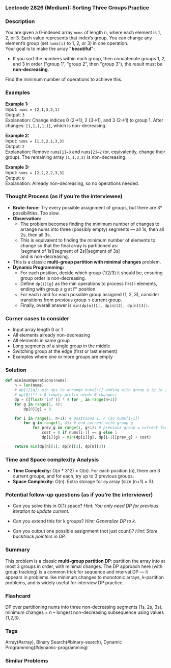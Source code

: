 ### Leetcode 2826 (Medium): Sorting Three Groups [Practice](https://leetcode.com/problems/sorting-three-groups/)

### Description  
You are given a 0-indexed array `nums` of length n, where each element is 1, 2, or 3. Each value represents that index’s group. You can change any element’s group (set `nums[i]` to 1, 2, or 3) in one operation.  
Your goal is to make the array **"beautiful"**:  
- If you sort the numbers within each group, then concatenate groups 1, 2, and 3 in order ("group 1", "group 2", then "group 3"), the result must be **non-decreasing**.

Find the minimum number of operations to achieve this.

### Examples  

**Example 1:**  
Input: `nums = [2,1,3,2,1]`  
Output: `3`  
Explanation: Change indices 0 (2→1), 2 (3→1), and 3 (2→1) to group 1. After changes: `[1,1,1,1,1]`, which is non-decreasing.

**Example 2:**  
Input: `nums = [1,3,2,1,3,3]`  
Output: `2`  
Explanation: Remove `nums[1]=3` and `nums[2]=2` (or, equivalently, change their group). The remaining array `[1,1,3,3]` is non-decreasing.

**Example 3:**  
Input: `nums = [2,2,2,2,3,3]`  
Output: `0`  
Explanation: Already non-decreasing, so no operations needed.

### Thought Process (as if you’re the interviewee)  
- **Brute-force:** Try every possible assignment of groups, but there are 3ⁿ possibilities. Too slow.
- **Observation:**  
  - The problem becomes finding the minimum number of changes to arrange nums into three (possibly empty) segments — all 1s, then all 2s, then all 3s.
  - This is equivalent to finding the minimum number of elements to change so that the final array is partitioned as:  
    [segment of 1s][segment of 2s][segment of 3s]  
    and is non-decreasing.
- This is a classic **multi-group partition with minimal changes** problem.
- **Dynamic Programming:**  
  - For each position, decide which group (1/2/3) it should be, ensuring group order is non-decreasing.
  - Define `dp[i][g]` as the min operations to process first i elements, ending with group ≤ g at iᵗʰ position.
  - For each i and for each possible group assigned (1, 2, 3), consider transitions from previous group ≤ current group.
  - Finally, overall answer is `min(dp[n][1], dp[n][2], dp[n][3])`.

### Corner cases to consider  
- Input array length 0 or 1
- All elements already non-decreasing
- All elements in same group
- Long segments of a single group in the middle
- Switching group at the edge (first or last element)
- Examples where one or more groups are empty

### Solution

```python
def minimumOperations(nums):
    n = len(nums)
    # dp[i][g]: min ops to arrange nums[:i] ending with group g (g in {1,2,3})
    # dp[0][*] = 0 (empty prefix needs 0 changes)
    dp = [[float('inf')] * 4 for _ in range(n+1)]
    for g in range(1, 4):
        dp[0][g] = 0

    for i in range(1, n+1): # positions 1..n (so nums[i-1])
        for g in range(1, 4): # end current with group g
            for prev_g in range(1, g+1): # previous group ≤ current for non-decreasing
                cost = 0 if nums[i-1] == g else 1
                dp[i][g] = min(dp[i][g], dp[i-1][prev_g] + cost)

    return min(dp[n][1], dp[n][2], dp[n][3])
```

### Time and Space complexity Analysis  

- **Time Complexity:** O(n \* 3^2) = O(n). For each position (n), there are 3 current groups, and for each, try up to 3 previous groups.
- **Space Complexity:** O(n). Extra storage for `dp` array (size (n+1) × 3).

### Potential follow-up questions (as if you’re the interviewer)  

- Can you solve this in O(1) space?
  *Hint: You only need DP for previous iteration to update current.*

- Can you extend this for k groups?
  *Hint: Generalize DP to k.*

- Can you output one possible assignment (not just count)?
  *Hint: Store backtrack pointers in DP.*

### Summary
This problem is a classic **multi-group partition DP**: partition the array into at most 3 groups in order, with minimal changes. The DP approach here (with group tracking) is a common trick for sequence and interval DP — it appears in problems like minimum changes to monotonic arrays, k-partition problems, and is widely useful for interview DP practice.


### Flashcard
DP over partitioning nums into three non-decreasing segments (1s, 2s, 3s); minimum changes = n – longest non-decreasing subsequence using values {1,2,3}.

### Tags
Array(#array), Binary Search(#binary-search), Dynamic Programming(#dynamic-programming)

### Similar Problems
